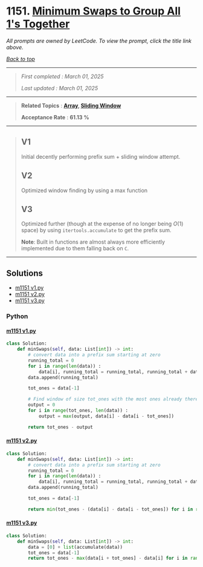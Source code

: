 # 1151. [Minimum Swaps to Group All 1's Together](<https://leetcode.com/problems/minimum-swaps-to-group-all-1s-together>)

*All prompts are owned by LeetCode. To view the prompt, click the title link above.*

*[Back to top](<../README.md>)*

------

> *First completed : March 01, 2025*
>
> *Last updated : March 01, 2025*

------

> **Related Topics** : **[Array](<by_topic/Array.md>), [Sliding Window](<by_topic/Sliding Window.md>)**
>
> **Acceptance Rate** : **61.13 %**

------

> ## V1
> 
> Initial decently performing prefix sum + sliding window attempt.
> 
> ## V2
> 
> Optimized window finding by using a max function
> 
> ## V3
> 
> Optimized further (though at the expense of no longer being $O(1)$ space) by using `itertools.accumulate` to get the prefix sum.
> 
> **Note**: Built in functions are almost always more efficiently implemented due to them falling back on `C`.
> 

------

## Solutions

- [m1151 v1.py](<../my-submissions/m1151 v1.py>)
- [m1151 v2.py](<../my-submissions/m1151 v2.py>)
- [m1151 v3.py](<../my-submissions/m1151 v3.py>)
### Python
#### [m1151 v1.py](<../my-submissions/m1151 v1.py>)
```Python
class Solution:
    def minSwaps(self, data: List[int]) -> int:
        # convert data into a prefix sum starting at zero
        running_total = 0
        for i in range(len(data)) :
            data[i], running_total = running_total, running_total + data[i]
        data.append(running_total)

        tot_ones = data[-1]

        # Find window of size tot_ones with the most ones already there
        output = 0
        for i in range(tot_ones, len(data)) :
            output = max(output, data[i] - data[i - tot_ones])

        return tot_ones - output
```

#### [m1151 v2.py](<../my-submissions/m1151 v2.py>)
```Python
class Solution:
    def minSwaps(self, data: List[int]) -> int:
        # convert data into a prefix sum starting at zero
        running_total = 0
        for i in range(len(data)) :
            data[i], running_total = running_total, running_total + data[i]
        data.append(running_total)

        tot_ones = data[-1]

        return min(tot_ones - (data[i] - data[i - tot_ones]) for i in range(tot_ones, len(data)))
```

#### [m1151 v3.py](<../my-submissions/m1151 v3.py>)
```Python
class Solution:
    def minSwaps(self, data: List[int]) -> int:
        data = [0] + list(accumulate(data))
        tot_ones = data[-1]
        return tot_ones - max(data[i + tot_ones] - data[i] for i in range(len(data) - tot_ones))
```

